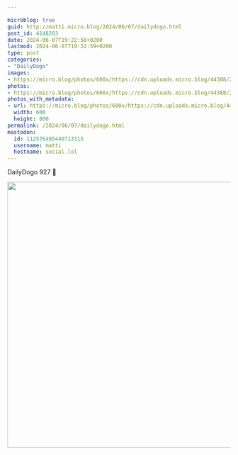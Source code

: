 ```yaml
---

microblog: true
guid: http://matti.micro.blog/2024/06/07/dailydogo.html
post_id: 4148203
date: 2024-06-07T19:22:58+0200
lastmod: 2024-06-07T19:22:59+0200
type: post
categories:
- "DailyDogo"
images:
- https://micro.blog/photos/600x/https://cdn.uploads.micro.blog/44388/2024/02565935955c411bb4e0e3c48b6ddba2.jpg
photos:
- https://micro.blog/photos/600x/https://cdn.uploads.micro.blog/44388/2024/02565935955c411bb4e0e3c48b6ddba2.jpg
photos_with_metadata:
- url: https://micro.blog/photos/600x/https://cdn.uploads.micro.blog/44388/2024/02565935955c411bb4e0e3c48b6ddba2.jpg
  width: 600
  height: 800
permalink: /2024/06/07/dailydogo.html
mastodon:
  id: 112576495440713115
  username: matti
  hostname: social.lol
---
```

DailyDogo 927 🐶

<img src="/media/uploads/2024/02565935955c411bb4e0e3c48b6ddba2.jpg" width="600" alt="" />
